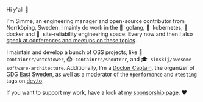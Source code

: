 Hi y'all 👋 

I'm Simme, an engineering manager and open-source contributor from Norrköping, Sweden. I mainly do work in the 🐹&nbsp; golang, 🧑&nbsp; kubernetes, 🐳&nbsp; docker and 🚨&nbsp; site-reliability engineering space. Every now and then I also [speak at conferences and meetups on these topics](https://simme.dev/speaking/).

I maintain and develop a bunch of OSS projects, like 🗼 `containrrr/watchtower`, 😱&nbsp; `containrrr/shoutrrr`, and 🎓&nbsp; `simskij/awesome-software-architecture`. Additionally, I'm a [Docker Captain](https://www.docker.com/captains/simon-arronson), the organizer of [GDG East Sweden](https://www.meetup.com/GDG-East-Sweden/), as well as a moderator of the `#performance` and `#testing` tags on [dev.to](https://dev.to).

If you want to support my work, have a look at [my sponsorship page](https://github.com/sponsors/simskij/). ❤️
